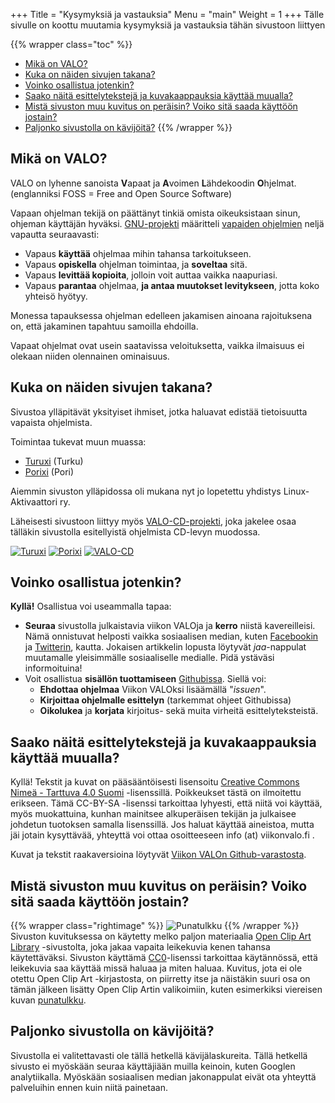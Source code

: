 +++
Title = "Kysymyksiä ja vastauksia"
Menu = "main"
Weight = 1
+++
Tälle sivulle on koottu muutamia kysymyksiä ja vastauksia tähän sivustoon liittyen

{{% wrapper class="toc" %}}
- [Mikä on VALO?](#mika)
- [Kuka on näiden sivujen takana?](#kuka)
- [Voinko osallistua jotenkin?](#osallistu)
- [Saako näitä esittelytekstejä ja kuvakaappauksia käyttää muualla?](#kayta)
- [Mistä sivuston muu kuvitus on peräisin? Voiko sitä saada käyttöön jostain?](#kuvitus)
- [Paljonko sivustolla on kävijöitä?](#kavijoita)
{{% /wrapper %}}

<a id="mika"></a>
Mikä on VALO?
-------------

VALO on lyhenne sanoista **V**apaat ja **A**voimen **L**ähdekoodin **O**hjelmat. (englanniksi FOSS = Free and Open Source Software)

Vapaan ohjelman tekijä on päättänyt tinkiä omista oikeuksistaan sinun,
ohjeman käyttäjän hyväksi. [GNU-projekti][GNU-proj] määritteli
[vapaiden ohjelmien][vapaat ohj] neljä vapautta seuraavasti:

- Vapaus **käyttää** ohjelmaa mihin tahansa tarkoitukseen.
- Vapaus **opiskella** ohjelman toimintaa, ja **soveltaa** sitä.
- Vapaus **levittää kopioita**, jolloin voit auttaa vaikka naapuriasi.
- Vapaus **parantaa** ohjelmaa, **ja antaa muutokset levitykseen**, jotta koko yhteisö hyötyy.

Monessa tapauksessa ohjelman edelleen jakamisen ainoana rajoituksena on, että jakaminen tapahtuu samoilla ehdoilla.

Vapaat ohjelmat ovat usein saatavissa veloituksetta, vaikka ilmaisuus ei olekaan niiden olennainen ominaisuus.

<a id="kuka"></a>
Kuka on näiden sivujen takana?
------------------------------

Sivustoa ylläpitävät yksityiset ihmiset, jotka haluavat edistää tietoisuutta vapaista ohjelmista.

Toimintaa tukevat muun muassa:

- [Turuxi][Turuxi] (Turku)
- [Porixi][Porixi] (Pori)

Aiemmin sivuston ylläpidossa oli mukana nyt jo lopetettu yhdistys Linux-Aktivaattori ry.

Läheisesti sivustoon liittyy myös [VALO-CD-projekti][VALO-CD], joka jakelee osaa tälläkin sivustolla esitellyistä ohjelmista CD-levyn muodossa.

[![Turuxi](/images/turuxi-logo.png "Turuxi")][Turuxi]
[![Porixi](/images/Porixi-logo.png "Porixi")][Porixi]
[![VALO-CD](http://www.valo-cd.fi/img/valo-160x60.gif "VALO-CD")][VALO-CD]

<a id="osallistu"></a>
Voinko osallistua jotenkin?
---------------------------

**Kyllä!** Osallistua voi useammalla tapaa:

- **Seuraa** sivustolla julkaistavia viikon VALOja ja **kerro** niistä
  kavereilleisi. Nämä onnistuvat helposti vaikka sosiaalisen median,
  kuten [Facebookin][Facebook] ja [Twitterin][Twitter], kautta.
  Jokaisen artikkelin lopusta löytyvät *jaa*-nappulat muutamalle yleisimmälle
  sosiaaliselle medialle. Pidä ystäväsi informoituina!
- Voit osallistua **sisällön tuottamiseen** [Githubissa][Github].
  Siellä voi:
   -    **Ehdottaa ohjelmaa** Viikon VALOksi lisäämällä "*issuen*".
   -    **Kirjoittaa ohjelmalle esittelyn** (tarkemmat ohjeet Githubissa)
   -    **Oikolukea** ja **korjata** kirjoitus- sekä muita virheitä esittelyteksteistä.

<a id="kayta"></a>
Saako näitä esittelytekstejä ja kuvakaappauksia käyttää muualla?
----------------------------------------------------------------

Kyllä! Tekstit ja kuvat on pääsääntöisesti lisensoitu
[Creative Commons Nimeä - Tarttuva 4.0 Suomi][CC-by-sa-4fi] -lisenssillä.
Poikkeukset tästä on ilmoitettu erikseen. Tämä CC-BY-SA -lisenssi tarkoittaa lyhyesti,
että niitä voi käyttää, myös muokattuina, kunhan mainitsee alkuperäisen
tekijän ja julkaisee johdetun tuotoksen samalla lisenssillä.
Jos haluat käyttää aineistoa, mutta jäi jotain kysyttävää, yhteyttä
voi ottaa osoitteeseen info (at) viikonvalo.fi .

Kuvat ja tekstit raakaversioina löytyvät [Viikon VALOn Github-varastosta][Github].

<a id="kuvitus"></a>
Mistä sivuston muu kuvitus on peräisin? Voiko sitä saada käyttöön jostain?
--------------------------------------------------------------------------

{{% wrapper class="rightimage" %}}
![Punatulkku](/images/Eurasian_Bullfinch.png)
{{% /wrapper %}}
Sivuston kuvituksessa on käytetty melko paljon
materiaalia [Open Clip Art Library][OCAL] -sivustolta, joka jakaa
vapaita leikekuvia kenen tahansa käytettäväksi. Sivuston käyttämä
[CC0][CC0]-lisenssi tarkoittaa käytännössä, että leikekuvia saa käyttää missä
haluaa ja miten haluaa. Kuvitus, jota ei ole otettu Open Clip Art
-kirjastosta, on piirretty itse ja näistäkin suuri osa on tämän
jälkeen lisätty Open Clip Artin valikoimiin, kuten esimerkiksi
viereisen kuvan [punatulkku](http://www.openclipart.org/detail/103141).

<a id="kavijoita"></a>
Paljonko sivustolla on kävijöitä?
---------------------------------

Sivustolla ei valitettavasti ole tällä hetkellä kävijälaskureita. Tällä hetkellä
sivusto ei myöskään seuraa käyttäjiään muilla keinoin, kuten Googlen analytiikalla.
Myöskään sosiaalisen median jakonappulat eivät ota yhteyttä palveluihin ennen kuin
niitä painetaan.



[GNU-proj]:     http://www.gnu.org/
[vapaat ohj]:   http://fsfe.org/projects/wsis/fs.fi.html
[L-A]:          http://www.linux-aktivaattori.fi/
[Turuxi]:       http://turuxi.org
[Porixi]:       http://porixi.linux-aktivaattori.fi
[VALO-CD]:      http://www.valo-cd.fi/
[Facebook]:     http://www.facebook.com/viikonvalo
[Twitter]:      http://twitter.com/viikonvalo
[L-A-valo]:     http://www.l-a.fi/Projektit/Viikon_VALO
[Github]:       https://github.com/viikonvalo/viikonvalo.fi
[CC-by-sa-4fi]: http://creativecommons.org/licenses/by-sa/4.0/deed.fi
[OCAL]:         http://openclipart.org/
[CC0]:          http://creativecommons.org/publicdomain/zero/1.0/

